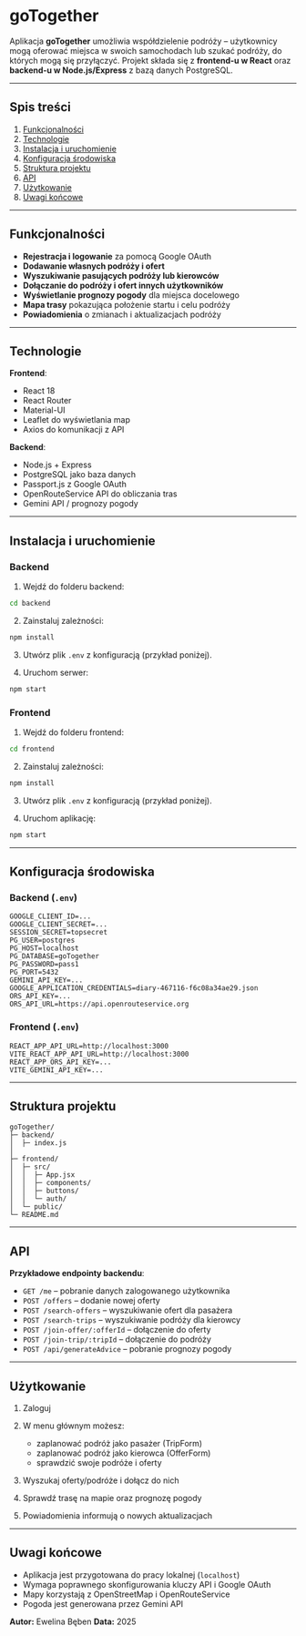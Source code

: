 # goTogether

Aplikacja **goTogether** umożliwia współdzielenie podróży – użytkownicy mogą oferować miejsca w swoich samochodach lub szukać podróży, do których mogą się przyłączyć. Projekt składa się z **frontend-u w React** oraz **backend-u w Node.js/Express** z bazą danych PostgreSQL.

---

## Spis treści

1. [Funkcjonalności](#funkcjonalności)
2. [Technologie](#technologie)
3. [Instalacja i uruchomienie](#instalacja-i-uruchomienie)
4. [Konfiguracja środowiska](#konfiguracja-środowiska)
5. [Struktura projektu](#struktura-projektu)
6. [API](#api)
7. [Użytkowanie](#użytkowanie)
8. [Uwagi końcowe](#uwagi-końcowe)

---

## Funkcjonalności

* **Rejestracja i logowanie** za pomocą Google OAuth
* **Dodawanie własnych podróży i ofert**
* **Wyszukiwanie pasujących podróży lub kierowców**
* **Dołączanie do podróży i ofert innych użytkowników**
* **Wyświetlanie prognozy pogody** dla miejsca docelowego
* **Mapa trasy** pokazująca położenie startu i celu podróży
* **Powiadomienia** o zmianach i aktualizacjach podróży

---

## Technologie

**Frontend**:

* React 18
* React Router
* Material-UI
* Leaflet do wyświetlania map
* Axios do komunikacji z API

**Backend**:

* Node.js + Express
* PostgreSQL jako baza danych
* Passport.js z Google OAuth
* OpenRouteService API do obliczania tras
* Gemini API / prognozy pogody

---

## Instalacja i uruchomienie

### Backend

1. Wejdź do folderu backend:

```bash
cd backend
```

2. Zainstaluj zależności:

```bash
npm install
```

3. Utwórz plik `.env` z konfiguracją (przykład poniżej).

4. Uruchom serwer:

```bash
npm start
```

### Frontend

1. Wejdź do folderu frontend:

```bash
cd frontend
```

2. Zainstaluj zależności:

```bash
npm install
```

3. Utwórz plik `.env` z konfiguracją (przykład poniżej).

4. Uruchom aplikację:

```bash
npm start
```

---

## Konfiguracja środowiska

### Backend (`.env`)

```env
GOOGLE_CLIENT_ID=...
GOOGLE_CLIENT_SECRET=...
SESSION_SECRET=topsecret
PG_USER=postgres
PG_HOST=localhost
PG_DATABASE=goTogether
PG_PASSWORD=pass1
PG_PORT=5432
GEMINI_API_KEY=...
GOOGLE_APPLICATION_CREDENTIALS=diary-467116-f6c08a34ae29.json
ORS_API_KEY=...
ORS_API_URL=https://api.openrouteservice.org
```

### Frontend (`.env`)

```env
REACT_APP_API_URL=http://localhost:3000
VITE_REACT_APP_API_URL=http://localhost:3000
REACT_APP_ORS_API_KEY=...
VITE_GEMINI_API_KEY=...
```

---

## Struktura projektu

```
goTogether/
├─ backend/
│  ├─ index.js
│
├─ frontend/
│  ├─ src/
│  │  ├─ App.jsx
│  │  ├─ components/
│  │  ├─ buttons/
│  │  └─ auth/
│  └─ public/
└─ README.md
```

---

## API

**Przykładowe endpointy backendu**:

* `GET /me` – pobranie danych zalogowanego użytkownika
* `POST /offers` – dodanie nowej oferty
* `POST /search-offers` – wyszukiwanie ofert dla pasażera
* `POST /search-trips` – wyszukiwanie podróży dla kierowcy
* `POST /join-offer/:offerId` – dołączenie do oferty
* `POST /join-trip/:tripId` – dołączenie do podróży
* `POST /api/generateAdvice` – pobranie prognozy pogody

---

## Użytkowanie

1. Zaloguj 
2. W menu głównym możesz:

   * zaplanować podróż jako pasażer (TripForm)
   * zaplanować podróż jako kierowca (OfferForm)
   * sprawdzić swoje podróże i oferty
3. Wyszukaj oferty/podróże i dołącz do nich
4. Sprawdź trasę na mapie oraz prognozę pogody
5. Powiadomienia informują o nowych aktualizacjach

---

## Uwagi końcowe

* Aplikacja jest przygotowana do pracy lokalnej (`localhost`)
* Wymaga poprawnego skonfigurowania kluczy API i Google OAuth
* Mapy korzystają z OpenStreetMap i OpenRouteService
* Pogoda jest generowana przez Gemini API

**Autor:** Ewelina Bęben
**Data:** 2025
